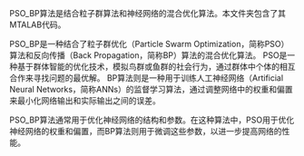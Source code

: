 PSO_BP算法是结合粒子群算法和神经网络的混合优化算法。本文件夹包含了其MTALAB代码。

PSO_BP是一种结合了粒子群优化（Particle Swarm Optimization，简称PSO）算法和反向传播（Back Propagation，简称BP）算法的混合优化算法。
PSO是一种基于群体智能的优化技术，模拟鸟群或鱼群的社会行为，通过群体中个体的相互合作来寻找问题的最优解。
BP算法则是一种用于训练人工神经网络（Artificial Neural Networks，简称ANNs）的监督学习算法，通过调整网络中的权重和偏置来最小化网络输出和实际输出之间的误差。

PSO_BP算法通常用于优化神经网络的结构和参数。在这种算法中，PSO用于优化神经网络的权重和偏置，而BP算法则用于微调这些参数，以进一步提高网络的性能。
